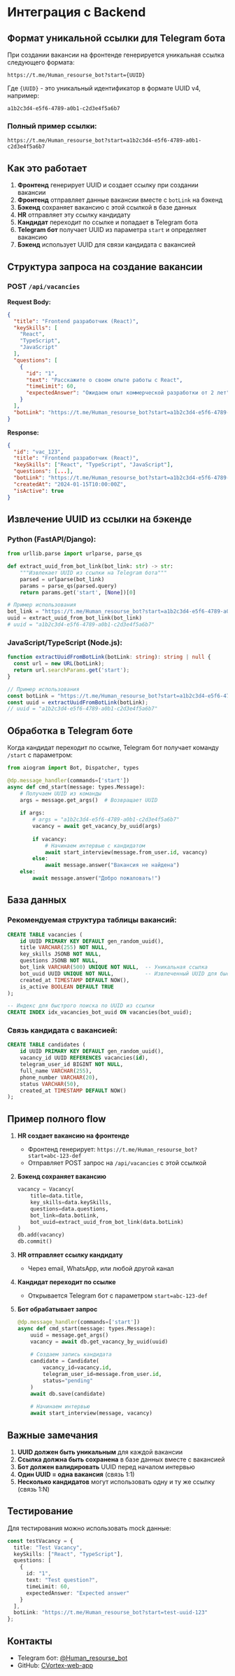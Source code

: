 # Интеграция с Backend

## Формат уникальной ссылки для Telegram бота

При создании вакансии на фронтенде генерируется уникальная ссылка следующего формата:

```
https://t.me/Human_resourse_bot?start={UUID}
```

Где `{UUID}` - это уникальный идентификатор в формате UUID v4, например:
```
a1b2c3d4-e5f6-4789-a0b1-c2d3e4f5a6b7
```

### Полный пример ссылки:
```
https://t.me/Human_resourse_bot?start=a1b2c3d4-e5f6-4789-a0b1-c2d3e4f5a6b7
```

## Как это работает

1. **Фронтенд** генерирует UUID и создает ссылку при создании вакансии
2. **Фронтенд** отправляет данные вакансии вместе с `botLink` на бэкенд
3. **Бэкенд** сохраняет вакансию с этой ссылкой в базе данных
4. **HR** отправляет эту ссылку кандидату
5. **Кандидат** переходит по ссылке и попадает в Telegram бота
6. **Telegram бот** получает UUID из параметра `start` и определяет вакансию
7. **Бэкенд** использует UUID для связи кандидата с вакансией

## Структура запроса на создание вакансии

### POST `/api/vacancies`

**Request Body:**
```json
{
  "title": "Frontend разработчик (React)",
  "keySkills": [
    "React",
    "TypeScript",
    "JavaScript"
  ],
  "questions": [
    {
      "id": "1",
      "text": "Расскажите о своем опыте работы с React",
      "timeLimit": 60,
      "expectedAnswer": "Ожидаем опыт коммерческой разработки от 2 лет"
    }
  ],
  "botLink": "https://t.me/Human_resourse_bot?start=a1b2c3d4-e5f6-4789-a0b1-c2d3e4f5a6b7"
}
```

**Response:**
```json
{
  "id": "vac_123",
  "title": "Frontend разработчик (React)",
  "keySkills": ["React", "TypeScript", "JavaScript"],
  "questions": [...],
  "botLink": "https://t.me/Human_resourse_bot?start=a1b2c3d4-e5f6-4789-a0b1-c2d3e4f5a6b7",
  "createdAt": "2024-01-15T10:00:00Z",
  "isActive": true
}
```

## Извлечение UUID из ссылки на бэкенде

### Python (FastAPI/Django):
```python
from urllib.parse import urlparse, parse_qs

def extract_uuid_from_bot_link(bot_link: str) -> str:
    """Извлекает UUID из ссылки на Telegram бота"""
    parsed = urlparse(bot_link)
    params = parse_qs(parsed.query)
    return params.get('start', [None])[0]

# Пример использования
bot_link = "https://t.me/Human_resourse_bot?start=a1b2c3d4-e5f6-4789-a0b1-c2d3e4f5a6b7"
uuid = extract_uuid_from_bot_link(bot_link)
# uuid = "a1b2c3d4-e5f6-4789-a0b1-c2d3e4f5a6b7"
```

### JavaScript/TypeScript (Node.js):
```typescript
function extractUuidFromBotLink(botLink: string): string | null {
  const url = new URL(botLink);
  return url.searchParams.get('start');
}

// Пример использования
const botLink = "https://t.me/Human_resourse_bot?start=a1b2c3d4-e5f6-4789-a0b1-c2d3e4f5a6b7";
const uuid = extractUuidFromBotLink(botLink);
// uuid = "a1b2c3d4-e5f6-4789-a0b1-c2d3e4f5a6b7"
```

## Обработка в Telegram боте

Когда кандидат переходит по ссылке, Telegram бот получает команду `/start` с параметром:

```python
from aiogram import Bot, Dispatcher, types

@dp.message_handler(commands=['start'])
async def cmd_start(message: types.Message):
    # Получаем UUID из команды
    args = message.get_args()  # Возвращает UUID
    
    if args:
        # args = "a1b2c3d4-e5f6-4789-a0b1-c2d3e4f5a6b7"
        vacancy = await get_vacancy_by_uuid(args)
        
        if vacancy:
            # Начинаем интервью с кандидатом
            await start_interview(message.from_user.id, vacancy)
        else:
            await message.answer("Вакансия не найдена")
    else:
        await message.answer("Добро пожаловать!")
```

## База данных

### Рекомендуемая структура таблицы вакансий:

```sql
CREATE TABLE vacancies (
    id UUID PRIMARY KEY DEFAULT gen_random_uuid(),
    title VARCHAR(255) NOT NULL,
    key_skills JSONB NOT NULL,
    questions JSONB NOT NULL,
    bot_link VARCHAR(500) UNIQUE NOT NULL,  -- Уникальная ссылка
    bot_uuid UUID UNIQUE NOT NULL,          -- Извлеченный UUID для быстрого поиска
    created_at TIMESTAMP DEFAULT NOW(),
    is_active BOOLEAN DEFAULT TRUE
);

-- Индекс для быстрого поиска по UUID из ссылки
CREATE INDEX idx_vacancies_bot_uuid ON vacancies(bot_uuid);
```

### Связь кандидата с вакансией:

```sql
CREATE TABLE candidates (
    id UUID PRIMARY KEY DEFAULT gen_random_uuid(),
    vacancy_id UUID REFERENCES vacancies(id),
    telegram_user_id BIGINT NOT NULL,
    full_name VARCHAR(255),
    phone_number VARCHAR(20),
    status VARCHAR(50),
    created_at TIMESTAMP DEFAULT NOW()
);
```

## Пример полного flow

1. **HR создает вакансию на фронтенде**
   - Фронтенд генерирует: `https://t.me/Human_resourse_bot?start=abc-123-def`
   - Отправляет POST запрос на `/api/vacancies` с этой ссылкой

2. **Бэкенд сохраняет вакансию**
   ```python
   vacancy = Vacancy(
       title=data.title,
       key_skills=data.keySkills,
       questions=data.questions,
       bot_link=data.botLink,
       bot_uuid=extract_uuid_from_bot_link(data.botLink)
   )
   db.add(vacancy)
   db.commit()
   ```

3. **HR отправляет ссылку кандидату**
   - Через email, WhatsApp, или любой другой канал

4. **Кандидат переходит по ссылке**
   - Открывается Telegram бот с параметром `start=abc-123-def`

5. **Бот обрабатывает запрос**
   ```python
   @dp.message_handler(commands=['start'])
   async def cmd_start(message: types.Message):
       uuid = message.get_args()
       vacancy = await db.get_vacancy_by_uuid(uuid)
       
       # Создаем запись кандидата
       candidate = Candidate(
           vacancy_id=vacancy.id,
           telegram_user_id=message.from_user.id,
           status="pending"
       )
       await db.save(candidate)
       
       # Начинаем интервью
       await start_interview(message, vacancy)
   ```

## Важные замечания

1. **UUID должен быть уникальным** для каждой вакансии
2. **Ссылка должна быть сохранена** в базе данных вместе с вакансией
3. **Бот должен валидировать** UUID перед началом интервью
4. **Один UUID = одна вакансия** (связь 1:1)
5. **Несколько кандидатов** могут использовать одну и ту же ссылку (связь 1:N)

## Тестирование

Для тестирования можно использовать mock данные:

```typescript
const testVacancy = {
  title: "Test Vacancy",
  keySkills: ["React", "TypeScript"],
  questions: [
    {
      id: "1",
      text: "Test question?",
      timeLimit: 60,
      expectedAnswer: "Expected answer"
    }
  ],
  botLink: "https://t.me/Human_resourse_bot?start=test-uuid-123"
};
```

## Контакты

- Telegram бот: [@Human_resourse_bot](https://t.me/Human_resourse_bot)
- GitHub: [CVortex-web-app](https://github.com/Tima1117/CVortex-web-app)

